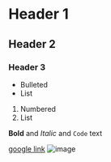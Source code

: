 
# Header 1
## Header 2
### Header 3

- Bulleted
- List

1. Numbered
2. List

**Bold** and _Italic_ and `Code` text 

[google link](https://google.com/)
![image](https://www.imagejournal.org/wp-content/uploads/bb-plugin/cache/23466317216_b99485ba14_o-panorama.jpg)

